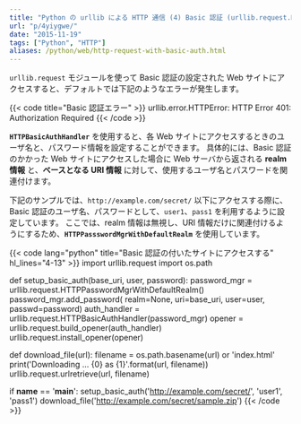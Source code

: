 ```yaml
---
title: "Python の urllib による HTTP 通信 (4) Basic 認証 (urllib.request.HTTPBasicAuthHandler)"
url: "p/4yiygwe/"
date: "2015-11-19"
tags: ["Python", "HTTP"]
aliases: /python/web/http-request-with-basic-auth.html
---
```


`urllib.request` モジュールを使って Basic 認証の設定された Web サイトにアクセスすると、デフォルトでは下記のようなエラーが発生します。

{{< code title="Basic 認証エラー" >}}
urllib.error.HTTPError: HTTP Error 401: Authorization Required
{{< /code >}}

__`HTTPBasicAuthHandler`__ を使用すると、各 Web サイトにアクセスするときのユーザ名と、パスワード情報を設定することができます。
具体的には、Basic 認証のかかった Web サイトにアクセスした場合に Web サーバから返される __realm 情報__ と、__ベースとなる URI 情報__ に対して、使用するユーザ名とパスワードを関連付けます。

下記のサンプルでは、`http://example.com/secret/` 以下にアクセスする際に、Basic 認証のユーザ名、パスワードとして、`user1`、`pass1` を利用するように設定しています。
ここでは、realm 情報は無視し、URI 情報だけに関連付けるようにするため、__`HTTPPassswordMgrWithDefaultRealm`__ を使用しています。

{{< code lang="python" title="Basic 認証の付いたサイトにアクセスする" hl_lines="4-13" >}}
import urllib.request
import os.path

def setup_basic_auth(base_uri, user, password):
    password_mgr = urllib.request.HTTPPasswordMgrWithDefaultRealm()
    password_mgr.add_password(
            realm=None,
            uri=base_uri,
            user=user,
            passwd=password)
    auth_handler = urllib.request.HTTPBasicAuthHandler(password_mgr)
    opener = urllib.request.build_opener(auth_handler)
    urllib.request.install_opener(opener)

def download_file(url):
    filename = os.path.basename(url) or 'index.html'
    print('Downloading ... {0} as {1}'.format(url, filename))
    urllib.request.urlretrieve(url, filename)

if __name__ == '__main__':
    setup_basic_auth('http://example.com/secret/', 'user1', 'pass1')
    download_file('http://example.com/secret/sample.zip')
{{< /code >}}

